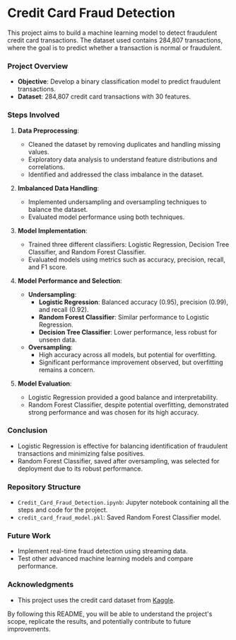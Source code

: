 # Credit Card Fraud Detection
This project aims to build a machine learning model to detect fraudulent credit card transactions. The dataset used contains 284,807 transactions, where the goal is to predict whether a transaction is normal or fraudulent.

### Project Overview
- **Objective**: Develop a binary classification model to predict fraudulent transactions.
- **Dataset**: 284,807 credit card transactions with 30 features.

### Steps Involved

1. **Data Preprocessing**:
    - Cleaned the dataset by removing duplicates and handling missing values.
    - Exploratory data analysis to understand feature distributions and correlations.
    - Identified and addressed the class imbalance in the dataset.

2. **Imbalanced Data Handling**:
    - Implemented undersampling and oversampling techniques to balance the dataset.
    - Evaluated model performance using both techniques.

3. **Model Implementation**:
    - Trained three different classifiers: Logistic Regression, Decision Tree Classifier, and Random Forest Classifier.
    - Evaluated models using metrics such as accuracy, precision, recall, and F1 score.

4. **Model Performance and Selection**:
    - **Undersampling**:
        - **Logistic Regression**: Balanced accuracy (0.95), precision (0.99), and recall (0.92).
        - **Random Forest Classifier**: Similar performance to Logistic Regression.
        - **Decision Tree Classifier**: Lower performance, less robust for unseen data.
    - **Oversampling**:
        - High accuracy across all models, but potential for overfitting.
        - Significant performance improvement observed, but overfitting remains a concern.

5. **Model Evaluation**:
    - Logistic Regression provided a good balance and interpretability.
    - Random Forest Classifier, despite potential overfitting, demonstrated strong performance and was chosen for its high accuracy.

### Conclusion
- Logistic Regression is effective for balancing identification of fraudulent transactions and minimizing false positives.
- Random Forest Classifier, saved after oversampling, was selected for deployment due to its robust performance.

### Repository Structure
- `Credit_Card_Fraud_Detection.ipynb`: Jupyter notebook containing all the steps and code for the project.
- `credit_card_fraud_model.pkl`: Saved Random Forest Classifier model.

### Future Work
<!--- Explore additional techniques to address overfitting. -->
- Implement real-time fraud detection using streaming data.
- Test other advanced machine learning models and compare performance.

### Acknowledgments
- This project uses the credit card dataset from [Kaggle](https://www.kaggle.com/mlg-ulb/creditcardfraud).

By following this README, you will be able to understand the project's scope, replicate the results, and potentially contribute to future improvements.
